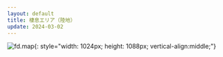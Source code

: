 ```yaml
---
layout: default
title: 棲息エリア（陸地）
update: 2024-03-02
---
```


![fd.map](https://gist.github.com/assets/22233327/a9e12ce6-eb45-4ed6-9e03-3fe0e7ac0c4c){: style="width: 1024px; height: 1088px; vertical-align:middle;"}
